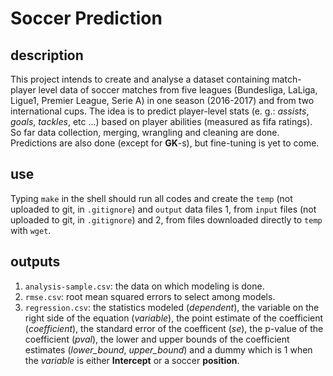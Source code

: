 # Soccer Prediction

## description
This project intends to create and analyse a dataset containing match-player level data of soccer matches from five leagues (Bundesliga, LaLiga, Ligue1, Premier League, Serie A) 
in one season (2016-2017) and from two international cups. The idea is to predict player-level stats (e. g.: *assists*, *goals*, *tackles*, etc ...) 
based on player abilities (measured as fifa ratings). So far data collection, merging, wrangling and cleaning are done. Predictions are also done (except for **GK**-s), but fine-tuning is yet to come.

## use
Typing `make` in the shell should run all codes and create the `temp` (not uploaded to git, in `.gitignore`) and `output` data files 
1, from `input` files (not uploaded to git, in `.gitignore`) and 2, from files downloaded directly to `temp` with `wget`.

## outputs
1. `analysis-sample.csv`: the data on which modeling is done. 
2. `rmse.csv`: root mean squared errors to select among models.
3. `regression.csv`: the statistics modeled (*dependent*), the variable on the right side of the equation (*variable*), 
the point estimate of the coefficient (*coefficient*), the standard error of the coefficent (*se*), the p-value of the coefficient (*pval*), 
the lower and upper bounds of the coefficient estimates (*lower_bound*, *upper_bound*) and a dummy which is 1 when the *variable* is either **Intercept** or a soccer **position**.
